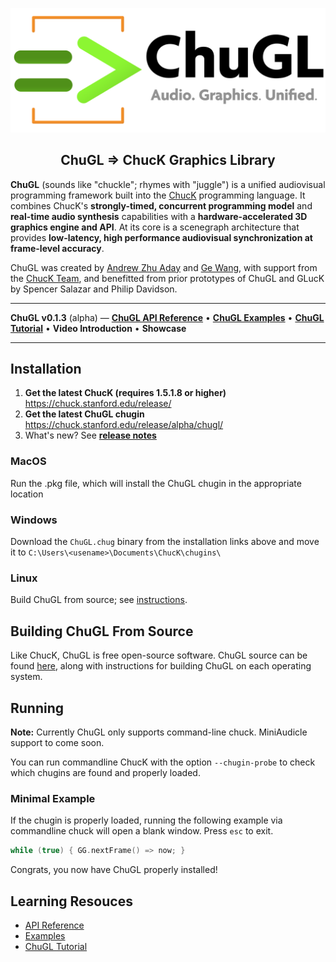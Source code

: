<div align="center">
<!-- Add ChuGL logo -->
<!-- <img align="left" style="width:260px" src="https://github.com/raysan5/raylib/blob/master/logo/raylib_logo_animation.gif" width="288px"> -->

![logo](images/chugl-glogo2023t.png)
<h2>ChuGL =&gt; ChucK Graphics Library</h2>

</div> <!-- end center -->

<p align="justify">

<b>ChuGL</b> (sounds like "chuckle"; rhymes with "juggle") is a unified 
audiovisual programming framework built into the <a target="_blank" 
href="../">ChucK</a> programming language. It combines ChucK's 
<b>strongly-timed, concurrent programming model</b> and <b>real-time audio 
synthesis</b> capabilities with a <b>hardware-accelerated 3D graphics 
engine and API</b>. At its core is a scenegraph architecture that provides 
<b>low-latency, high performance audiovisual synchronization at 
frame-level accuracy</b>.

ChuGL was created by <a href="https://ccrma.stanford.edu/~azaday/">Andrew 
Zhu Aday</a> and <a href="https://ccrma.stanford.edu/~ge/">Ge Wang</a>, 
with support from the <a 
href="../doc/authors.html">ChucK Team</a>, and 
benefitted from prior prototypes of ChuGL and GLucK by Spencer Salazar and 
Philip Davidson.
</p>

---

**ChuGL v0.1.3** (alpha) — [**ChuGL API 
Reference**](./api/)
• [**ChuGL Examples**](./examples/)
• [**ChuGL Tutorial**](./doc/tutorial.html)
• **Video Introduction**
• **Showcase**

___

## Installation

1. **Get the latest ChucK (requires 1.5.1.8 or higher)**
https://chuck.stanford.edu/release/
2. **Get the latest ChuGL chugin**
https://chuck.stanford.edu/release/alpha/chugl/
3. What's new? See [**release notes**](https://docs.google.com/document/d/1Hv6hrg5oCX8nwwuXBMI4hK04JKRhfrbJns98PoyFeug/edit)

### MacOS

Run the .pkg file, which will install the ChuGL chugin in the appropriate location

### Windows

Download the `ChuGL.chug` binary from the installation links above and move it to `C:\Users\<usename>\Documents\ChucK\chugins\`

### Linux

Build ChuGL from source; see <a target="_blank" href="https://github.com/ccrma/chugl#building-chugl">instructions</a>.

## Building ChuGL From Source

Like ChucK, ChuGL is free open-source software. ChuGL source can be found 
<a target="_blank" href="https://github.com/ccrma/chugl/">here</a>, along 
with instructions for building ChuGL on each operating system.

## Running

**Note:** Currently ChuGL only supports command-line chuck. MiniAudicle support to come soon. 

You can run commandline ChucK with the option `--chugin-probe` to check which chugins are found and properly loaded.

### Minimal Example

If the chugin is properly loaded, running the following example via commandline chuck will open a blank window. Press `esc` to exit. 

```cpp
while (true) { GG.nextFrame() => now; }
```

Congrats, you now have ChuGL properly installed!

## Learning Resouces

- [API Reference](./api/)
- [Examples](./examples/)
- [ChuGL Tutorial](./doc/tutorial.html)
